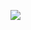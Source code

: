 ![](https://bat.bing.com/action/0?ti=56018282&Ver=2&mid=56467c3a-c887-4ada-8833-f62e539fd6bd&sid=201ffde0635411ee902411d77b750559&vid=20202bf0635411ee9ac03f2e618b0b9f&vids=0&msclkid=N&pi=0&lg=en-US&sw=800&sh=600&sc=24&nwd=1&tl=Shortform%20%7C%20Atlas%20of%20the%20Heart&p=https%3A%2F%2Fwww.shortform.com%2Fapp%2Fbook%2Fatlas-of-the-heart%2Fexercise-find-your-current-state&r=&lt=555&evt=pageLoad&sv=1&rn=600052)
